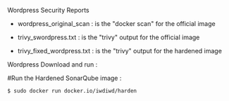   Wordpress Security Reports
  
  - wordpress_original_scan : is the "docker scan" for the official image
  
  - trivy_swordpress.txt : is the "trivy" output for the official image
  
  - trivy_fixed_wordpress.txt : is the "trivy" output for the hardened image 

Wordpress Download and run :

#Run the Hardened SonarQube image :

```$ sudo docker run docker.io/iwdiwd/harden```
